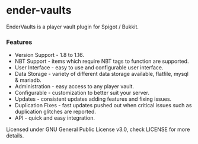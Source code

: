# ender-vaults
EnderVaults is a player vault plugin for Spigot / Bukkit.

### Features
* Version Support - 1.8 to 1.16.
* NBT Support - items which require NBT tags to function are supported.
* User Interface - easy to use and configurable user interface.
* Data Storage - variety of different data storage available, flatfile, mysql & mariadb.
* Administration - easy access to any player vault.
* Configurable - customization to better suit your server.
* Updates - consistent updates adding features and fixing issues.
* Duplication Fixes - fast updates pushed out when critical issues such as duplication glitches are reported.
* API - quick and easy integration.

Licensed under GNU General Public License v3.0, check LICENSE for more details.
